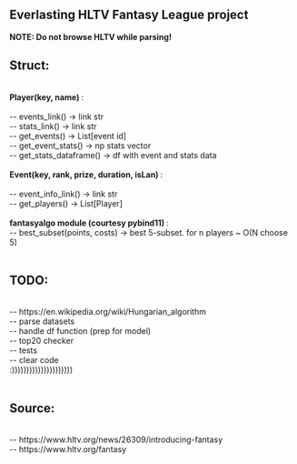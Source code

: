 Everlasting HLTV Fantasy League project
--------------------------------------------
<b> NOTE: Do not browse HLTV while parsing! </b> <br />
<h2> Struct: </h1> <br />
<b> Player(key, name) </b>: <br />
<br />
-- events_link() -> link str <br />
-- stats_link() -> link str <br />
-- get_events() -> List[event id] <br />
-- get_event_stats() -> np stats vector <br />
-- get_stats_dataframe() -> df with event and stats data <br />
<br />
<b> Event(key, rank, prize, duration, isLan) </b>: <br />
<br />
-- event_info_link() -> link str <br />
-- get_players() -> List[Player] <br />
<br />
<b> fantasyalgo module (courtesy pybind11) </b>: <br />
-- best_subset(points, costs) -> best 5-subset. for n players ~ O(N choose 5) <br />
<br />


<h2> TODO: </h2> <br />
-- https://en.wikipedia.org/wiki/Hungarian_algorithm <br />
-- parse datasets <br />
-- handle df function (prep for model) <br />
-- top20 checker <br />
-- tests <br />
-- clear code <br />
:))))))))))))))))))))) <br />
<br />
<h2> Source: </h2> <br />
-- https://www.hltv.org/news/26309/introducing-fantasy <br />
-- https://www.hltv.org/fantasy
